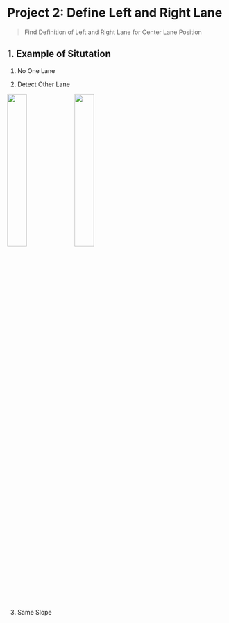 # Project 2: Define Left and Right Lane
> Find Definition of Left and Right Lane for Center Lane Position

## 1. Example of Situtation
1. No One Lane


2. Detect Other Lane
<img src="https://user-images.githubusercontent.com/53277342/159419121-55e64468-790b-4d48-a48a-9f345451e37f.png" width="30%"/>
<img src="https://user-images.githubusercontent.com/53277342/159419048-0d6eafe8-618c-40ed-99b8-710c9380b1a7.png" width="30%"/>

3. Same Slope 

